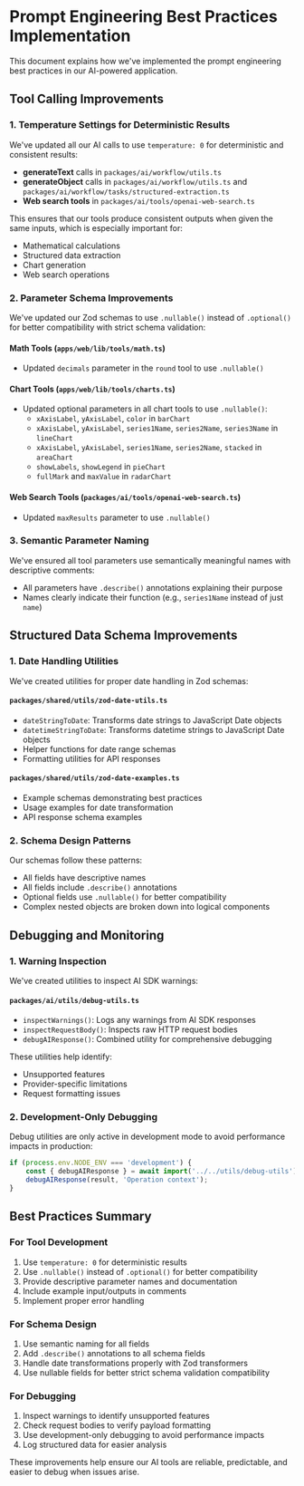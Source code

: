 # Prompt Engineering Best Practices Implementation

This document explains how we've implemented the prompt engineering best practices in our AI-powered application.

## Tool Calling Improvements

### 1. Temperature Settings for Deterministic Results

We've updated all our AI calls to use `temperature: 0` for deterministic and consistent results:

- **generateText** calls in `packages/ai/workflow/utils.ts`
- **generateObject** calls in `packages/ai/workflow/utils.ts` and `packages/ai/workflow/tasks/structured-extraction.ts`
- **Web search tools** in `packages/ai/tools/openai-web-search.ts`

This ensures that our tools produce consistent outputs when given the same inputs, which is especially important for:

- Mathematical calculations
- Structured data extraction
- Chart generation
- Web search operations

### 2. Parameter Schema Improvements

We've updated our Zod schemas to use `.nullable()` instead of `.optional()` for better compatibility with strict schema validation:

#### Math Tools (`apps/web/lib/tools/math.ts`)

- Updated `decimals` parameter in the `round` tool to use `.nullable()`

#### Chart Tools (`apps/web/lib/tools/charts.ts`)

- Updated optional parameters in all chart tools to use `.nullable()`:
    - `xAxisLabel`, `yAxisLabel`, `color` in `barChart`
    - `xAxisLabel`, `yAxisLabel`, `series1Name`, `series2Name`, `series3Name` in `lineChart`
    - `xAxisLabel`, `yAxisLabel`, `series1Name`, `series2Name`, `stacked` in `areaChart`
    - `showLabels`, `showLegend` in `pieChart`
    - `fullMark` and `maxValue` in `radarChart`

#### Web Search Tools (`packages/ai/tools/openai-web-search.ts`)

- Updated `maxResults` parameter to use `.nullable()`

### 3. Semantic Parameter Naming

We've ensured all tool parameters use semantically meaningful names with descriptive comments:

- All parameters have `.describe()` annotations explaining their purpose
- Names clearly indicate their function (e.g., `series1Name` instead of just `name`)

## Structured Data Schema Improvements

### 1. Date Handling Utilities

We've created utilities for proper date handling in Zod schemas:

#### `packages/shared/utils/zod-date-utils.ts`

- `dateStringToDate`: Transforms date strings to JavaScript Date objects
- `datetimeStringToDate`: Transforms datetime strings to JavaScript Date objects
- Helper functions for date range schemas
- Formatting utilities for API responses

#### `packages/shared/utils/zod-date-examples.ts`

- Example schemas demonstrating best practices
- Usage examples for date transformation
- API response schema examples

### 2. Schema Design Patterns

Our schemas follow these patterns:

- All fields have descriptive names
- All fields include `.describe()` annotations
- Optional fields use `.nullable()` for better compatibility
- Complex nested objects are broken down into logical components

## Debugging and Monitoring

### 1. Warning Inspection

We've created utilities to inspect AI SDK warnings:

#### `packages/ai/utils/debug-utils.ts`

- `inspectWarnings()`: Logs any warnings from AI SDK responses
- `inspectRequestBody()`: Inspects raw HTTP request bodies
- `debugAIResponse()`: Combined utility for comprehensive debugging

These utilities help identify:

- Unsupported features
- Provider-specific limitations
- Request formatting issues

### 2. Development-Only Debugging

Debug utilities are only active in development mode to avoid performance impacts in production:

```typescript
if (process.env.NODE_ENV === 'development') {
    const { debugAIResponse } = await import('../../utils/debug-utils');
    debugAIResponse(result, 'Operation context');
}
```

## Best Practices Summary

### For Tool Development

1. Use `temperature: 0` for deterministic results
2. Use `.nullable()` instead of `.optional()` for better compatibility
3. Provide descriptive parameter names and documentation
4. Include example input/outputs in comments
5. Implement proper error handling

### For Schema Design

1. Use semantic naming for all fields
2. Add `.describe()` annotations to all schema fields
3. Handle date transformations properly with Zod transformers
4. Use nullable fields for better strict schema validation compatibility

### For Debugging

1. Inspect warnings to identify unsupported features
2. Check request bodies to verify payload formatting
3. Use development-only debugging to avoid performance impacts
4. Log structured data for easier analysis

These improvements help ensure our AI tools are reliable, predictable, and easier to debug when issues arise.
